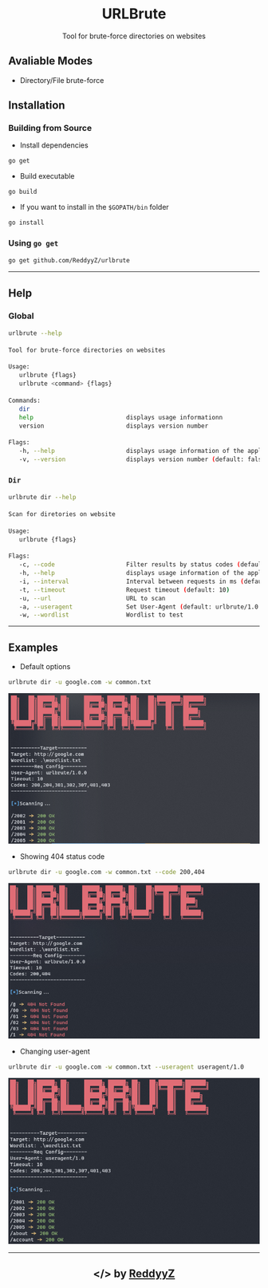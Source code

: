 <h1 align="center">URLBrute</h1>
<p align="center">Tool for brute-force directories on websites</p>
<p align="center"></p>

## Avaliable Modes
- Directory/File brute-force

## Installation
### Building from Source
- Install dependencies
```bash
go get
```

- Build executable
```bash
go build
```

- If you want to install in the `$GOPATH/bin` folder
```bash
go install
```

### Using `go get`
```bash
go get github.com/ReddyyZ/urlbrute
```

---

## Help
### Global
```bash
urlbrute --help

Tool for brute-force directories on websites

Usage:
   urlbrute {flags}
   urlbrute <command> {flags}

Commands:
   dir
   help                          displays usage informationn
   version                       displays version number

Flags:
   -h, --help                    displays usage information of the application or a command (default: false)
   -v, --version                 displays version number (default: false)
```

### `Dir`
```bash
urlbrute dir --help

Scan for diretories on website

Usage:
   urlbrute {flags}

Flags:
   -c, --code                    Filter results by status codes (default: 200,204,301,302,307,401,403)
   -h, --help                    displays usage information of the application or a command (default: false)
   -i, --interval                Interval between requests in ms (default: 300)
   -t, --timeout                 Request timeout (default: 10)
   -u, --url                     URL to scan
   -a, --useragent               Set User-Agent (default: urlbrute/1.0.0)
   -w, --wordlist                Wordlist to test
```

---

## Examples
- Default options
```bash
urlbrute dir -u google.com -w common.txt
```
![Default options](img/Example.png)

- Showing 404 status code
```bash
urlbrute dir -u google.com -w common.txt --code 200,404
```
![Status Code](img/Example1.png)

- Changing user-agent
```bash
urlbrute dir -u google.com -w common.txt --useragent useragent/1.0
```
![User-Agent](img/Example2.png)

---

<h2 align="center">&lt;/&gt; by <a href="https://github.com/ReddyyZ">ReddyyZ</a></h2>